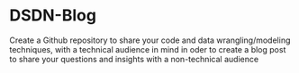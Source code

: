 # DSDN-Blog
Create a Github repository to share your code and data wrangling/modeling techniques, with a technical audience in mind in oder to create a blog post to share your questions and insights with a non-technical audience
